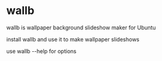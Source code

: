 # wallb
wallb is wallpaper background slideshow maker for Ubuntu

install wallb and use it to make wallpaper slideshows

use wallb --help for options
